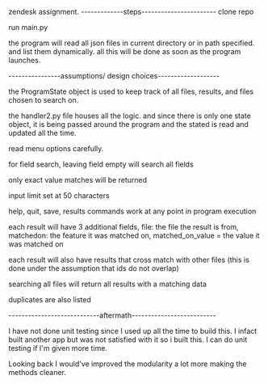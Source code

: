 zendesk assignment.
-------------steps-----------------------
clone repo

run main.py

the program will read all json files in current directory or in path specified. and list them dynamically. all this will be done as soon as the program launches.

----------------assumptions/ design choices-------------------

the ProgramState object is used to keep track of all files, results, and files chosen to search on. 

the handler2.py file houses all the logic. and since there is only one state object, it is being passed around the program and the stated is read and updated all the time. 

read menu options carefully.

for field search, leaving field empty will search all fields

only exact value matches will be returned

input limit set at 50 characters

help, quit, save, results  commands work at any point in program execution

each result will have 3 additional fields, file: the file the result is from, matchedon: the feature it was matched on, matched_on_value = the value it was matched on

each result will also have results that cross match with other files
(this is done under the assumption that ids do not overlap)

searching all files will return all results with a matching data

duplicates are also listed

----------------------------aftermath--------------------------

I have not done unit testing since I used up all the time to build this. I infact built another app but was not satisfied with it so i built this. I can do unit testing if I'm given more time. 

Looking back I would've improved the modularity a lot more making the methods cleaner. 

